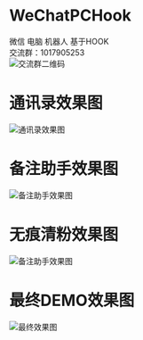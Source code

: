 # WeChatPCHook
微信 电脑 机器人 基于HOOK  
交流群：1017905253  
![交流群二维码](https://github.com/KongKong20/WeChatPCHook/blob/master/%E7%A9%BA-%E4%BA%A4%E6%B5%81%E7%BE%A4%E7%BE%A4%E8%81%8A%E4%BA%8C%E7%BB%B4%E7%A0%81.png)  
# 通讯录效果图  
![通讯录效果图](https://github.com/KongKong20/WeChatPCHook/blob/master/%E9%80%9A%E8%AE%AF%E5%BD%95%E6%95%88%E6%9E%9C%E5%9B%BE.jpg)  
# 备注助手效果图  
![备注助手效果图](https://github.com/KongKong20/WeChatPCHook/blob/master/%E5%A4%87%E6%B3%A8%E5%8A%A9%E6%89%8B.png)  
# 无痕清粉效果图  
![备注助手效果图](https://github.com/KongKong20/WeChatPCHook/blob/master/%E6%97%A0%E7%97%95%E6%B8%85%E7%B2%89%E6%95%88%E6%9E%9C%E5%9B%BE.png)  
# 最终DEMO效果图  
![最终效果图](https://github.com/KongKong20/WeChatPCHook/blob/master/%E6%9C%80%E7%BB%88demo.png)
